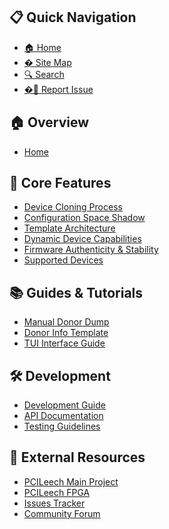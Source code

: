 <!-- 
===========================================
PCILeech Firmware Generator - Documentation
Site Navigation Sidebar
Last Updated: 2025-07-18
===========================================
-->

## 📋 Quick Navigation

* [🏠 Home](/ "Return to homepage")
* [�️ Site Map](sitemap "Complete index of all pages")
* [🔍 Search](search "Search documentation")
* [�📝 Report Issue](https://github.com/ramsey/PCILeechFWGenerator/issues/new "Report a documentation issue")

## 🏠 Overview

* [Home](/ "PCILeech Firmware Generator homepage")

## 🔧 Core Features

* [Device Cloning Process](device-cloning "Learn about the device cloning workflow")
* [Configuration Space Shadow](config-space-shadow "Understanding the configuration space shadow mechanism")
* [Template Architecture](template-architecture "Explore the template-based design system")
* [Dynamic Device Capabilities](dynamic-device-capabilities "Advanced PCIe capability generation for network, storage, media, and USB functions")
* [Firmware Authenticity & Stability](firmware-uniqueness "Ensuring firmware integrity and reliability")
* [Supported Devices](supported-devices "View all compatible hardware devices")

## 📚 Guides & Tutorials

* [Manual Donor Dump](manual-donor-dump "How to manually create donor device dumps")
* [Donor Info Template](donor-info-template "Generate comprehensive device information templates")
* [TUI Interface Guide](tui-readme "Using the Terminal User Interface")

## 🛠️ Development

* [Development Guide](development "Contributing to PCILeech Firmware Generator")
* [API Documentation](api/index.html "Auto-generated Python API documentation")
* [Testing Guidelines](development#testing "How to test your contributions")

## 🔗 External Resources

* [PCILeech Main Project](https://github.com/ufrisk/pcileech "Visit the main PCILeech project")
* [PCILeech FPGA](https://github.com/ufrisk/pcileech-fpga "PCILeech FPGA implementation")
* [Issues Tracker](https://github.com/ramsey/PCILeechFWGenerator/issues "Report bugs or request features")
* [Community Forum](https://github.com/ramsey/PCILeechFWGenerator/discussions "Join the community discussions")

<!-- 
Add [Back to top](#quick-navigation) links if this sidebar becomes longer 
-->

